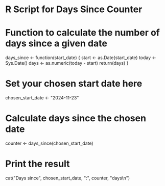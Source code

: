 # R Script for Days Since Counter

# Function to calculate the number of days since a given date
days_since <- function(start_date) {
  start <- as.Date(start_date)
  today <- Sys.Date()
  days <- as.numeric(today - start)
  return(days)
}

# Set your chosen start date here
chosen_start_date <- "2024-11-23"

# Calculate days since the chosen date
counter <- days_since(chosen_start_date)

# Print the result
cat("Days since", chosen_start_date, ":", counter, "days\n")
